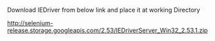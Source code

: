 
Download IEDriver from below link and place it at working Directory

http://selenium-release.storage.googleapis.com/2.53/IEDriverServer_Win32_2.53.1.zip
